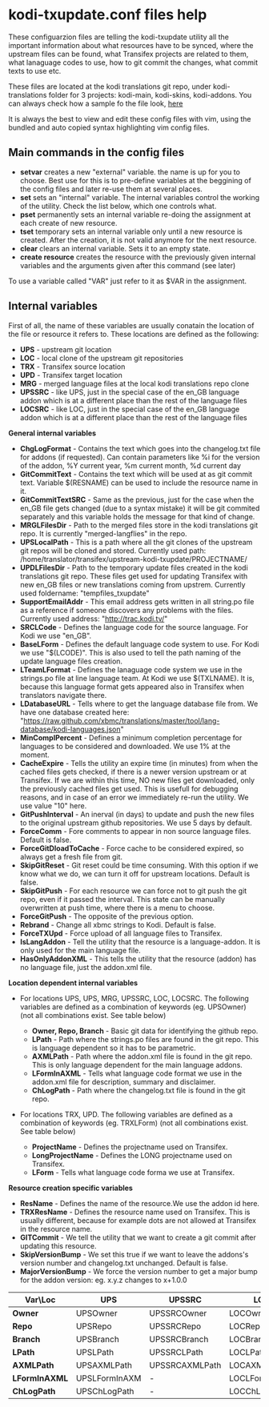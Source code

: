 kodi-txupdate.conf files help
=============================

These configuarzion files are telling the kodi-txupdate utility all the important information about what resources have to be synced, where the upstream files can be found, what Transifex projects are related to them, what lanaguage codes to use, how to git commit the changes, what commit texts to use etc.

These files are located at the kodi translations git repo, under kodi-translations folder for 3 projects: kodi-main, kodi-skins, kodi-addons.
You can always check how a sample fo the file look, [here](https://github.com/xbmc/translations/blob/master/kodi-translations/kodi-skins/kodi-txupdate.conf)

It is always the best to view and edit these config files with vim, using the bundled and auto copied syntax highlighting vim config files.

## Main commands in the config files
* **setvar** creates a new "external" variable. the name is up for you to choose. Best use for this is to pre-define variables at the beggining of the config files and later re-use them at several places.
* **set** sets an "internal" variable. The internal variables control the working of the utility. Check the list below, which one controls what.
* **pset** permanently sets an internal variable re-doing the assignment at each create of new resource.
* **tset** temporary sets an internal variable only until a new resource is created. After the creation, it is not valid anymore for the next resource.
* **clear** clears an internal variable. Sets it to an empty state.
* **create resource** creates the resource with the previously given internal variables and the arguments given after this command (see later)

To use a variable called "VAR" just refer to it as $VAR in the assignment.

## Internal variables

First of all, the name of these variables are usually conatain the location of the file or resource it refers to.
These locations are defined as the following:
* **UPS** - upstream git location
* **LOC** - local clone of the upstream git repositories
* **TRX** - Transifex source location
* **UPD** - Transifex target location
* **MRG** - merged language files at the local kodi translations repo clone
* **UPSSRC** - like UPS, just in the special case of the en_GB language addon which is at a different place than the rest of the language files
* **LOCSRC** - like LOC, just in the special case of the en_GB language addon which is at a different place than the rest of the language files

**General internal variables**

* **ChgLogFormat** - Contains the text which goes into the changelog.txt file for addons (if requested). Can contain parameters like %i for the version of the addon, %Y current year, %m current month, %d current day
* **GitCommitText** - Contains the text which will be used at as git commit text. Variable $(RESNAME) can be used to include the resource name in it.
* **GitCommitTextSRC** - Same as the previous, just for the case when the en_GB file gets changed (due to a syntax mistake) it will be git commited separately and this variable holds the message for that kind of change.
* **MRGLFilesDir** - Path to the merged files store in the kodi translations git repo. It is currently "merged-langflies" in the repo.
* **UPSLocalPath** - This is a path where all the git clones of the upstream git repos will be cloned and stored. Currently used path: /home/translator/transifex/upstream-kodi-txupdate/PROJECTNAME/
* **UPDLFilesDir** - Path to the temporary update files created in the kodi translations git repo. These files get used for updating Transifex with new en_GB files or new translations coming from upstrem. Currently used foldername: "tempfiles_txupdate"
* **SupportEmailAddr** - This email address gets written in all string.po file as a reference if someone discovers any problems with the files. Currently used address: "http://trac.kodi.tv/"
* **SRCLCode** - Defines the language code for the source language. For Kodi we use "en_GB".
* **BaseLForm** - Defines the default language code system to use. For Kodi we use "$(LCODE)". This is also used to tell the path naming of the update language files creation.
* **LTeamLFormat** - Defines the lanaguage code system we use in the strings.po file at line language team. At Kodi we use $(TXLNAME). It is, because this language format gets appeared also in Transifex when translators navigate there.
* **LDatabaseURL** - Tells where to get the language database file from. We have one database created here: "https://raw.github.com/xbmc/translations/master/tool/lang-database/kodi-languages.json"
* **MinComplPercent** - Defines a minimum completion percentage for languages to be considered and downloaded. We use 1% at the moment.
* **CacheExpire** - Tells the utility an expire time (in minutes) from when the cached files gets checked, if there is a newer version upstream or at Transifex. If we are within this time, NO new files get downloaded, only the previously cached files get used. This is usefull for debugging reasons, and in case of an error we immediately re-run the utility. We use value "10" here.
* **GitPushInterval** - An inerval (in days) to update and push the new files to the original upstream github repositories. We use 5 days by default.
* **ForceComm** - Fore comments to appear in non source language files. Default is false.
* **ForceGitDloadToCache** - Force cache to be considered expired, so always get a fresh file from git.
* **SkipGitReset** - Git reset could be time consuming. With this option if we know what we do, we can turn it off for upstream locations. Default is false.
* **SkipGitPush** - For each resource we can force not to git push the git repo, even if it passed the interval. This state can be manually overwritten at push time, where there is a menu to choose.
* **ForceGitPush** - The opposite of the previous option.
* **Rebrand** - Change all xbmc strings to Kodi. Default is false.
* **ForceTXUpd** - Force upload of all language files to Transifex.
* **IsLangAddon** - Tell the utility that the resource is a language-addon. It is only used for the main language file.
* **HasOnlyAddonXML** - This tells the utility that the resource (addon) has no language file, just the addon.xml file.

**Location dependent internal variables**

* For locations UPS, UPS, MRG, UPSSRC, LOC, LOCSRC. The following variables are defined as a combination of keywords (eg. UPSOwner) (not all combinations exist. See table below)
  * **Owner, Repo, Branch** - Basic git data for identifying the github repo.
  * **LPath** - Path where the strings.po files are found in the git repo. This is language dependent so it has to be parametric.
  * **AXMLPath** - Path where the addon.xml file is found in the git repo. This is only language dependent for the main language addons.
  * **LFormInAXML** - Tells what language code format we use in the addon.xml file for description, summary and disclaimer.
  * **ChLogPath** - Path where the changelog.txt file is found in the git repo.

* For locations TRX, UPD. The following variables are defined as a combination of keywords (eg. TRXLForm) (not all combinations exist. See table below)
  * **ProjectName** - Defines the projectname used on Transifex.
  * **LongProjectName** - Defines the LONG projectname used on Transifex.
  * **LForm** - Tells what language code forma we use at Transifex.

**Resource creation specific variables**

* **ResName** - Defines the name of the resource.We use the addon id here.
* **TRXResName** - Defines the resource name used on Transifex. This is usually different, because for example dots are not allowed at Transifex in the resource name.
* **GITCommit** -  We tell the utility that we want to create a git commit after updating this resource.
* **SkipVersionBump** - We set this true if we want to leave the addons's version number and changelog.txt unchanged. Default is false.
* **MajorVersionBump** - We force the version number to get a major bump  for the addon version: eg. x.y.z changes to x+1.0.0

| Var\Loc        | UPS           | UPSSRC         | LOC           | LOCSRC         | MRG          |
| -------------- | ------------- | -------------- | ------------- | -------------- | ------------ |
| **Owner**      | UPSOwner      | UPSSRCOwner    | LOCOwner      | LOCSRCOwner    | -            |
| **Repo**       | UPSRepo       | UPSSRCRepo     | LOCRepo       | LOCSRCRepo     | -            |
| **Branch**     | UPSBranch     | UPSSRCBranch   | LOCBranch     | LOCSRCBranch   | -            |
| **LPath**      | UPSLPath      | UPSSRCLPath    | LOCLPath      | LOCSRCLPath    | MRGLPath     |
| **AXMLPath**   | UPSAXMLPath   | UPSSRCAXMLPath | LOCAXMLPath   | LOCSRCAXMLPath | MRGAXMLPath  |
| **LFormInAXML**| UPSLFormInAXM | -              | LOCLFormInAXM | -              | -            |
| **ChLogPath**  | UPSChLogPath  | -              | LOCChLogPath  | -              | MRGChLogPath |

